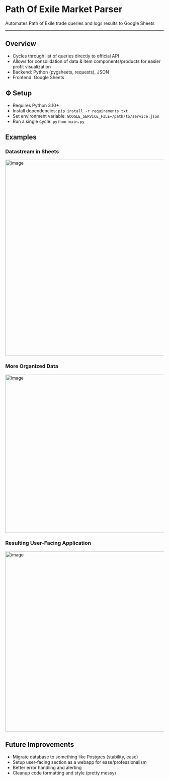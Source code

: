 # Path Of Exile Market Parser
Automates Path of Exile trade queries and logs results to Google Sheets

---

##  Overview
- Cycles through list of queries directly to official API
- Allows for consolidation of data & item components/products for easier profit visualization
- Backend: Python (pygsheets, requests), JSON
- Frontend: Google Sheets

## ⚙️ Setup
- Requires Python 3.10+
- Install dependencies: `pip install -r requirements.txt`
- Set environment variable: `GOOGLE_SERVICE_FILE=/path/to/service.json`
- Run a single cycle: `python main.py`

## Examples

### Datastream in Sheets
<img width="505" height="623" alt="image" src="https://github.com/user-attachments/assets/3a6ad7b6-6b8b-4617-a8fb-4ecfafa77a71" />

### More Organized Data 
<img width="652" height="503" alt="image" src="https://github.com/user-attachments/assets/d6f509d5-58e4-4035-aaeb-62d565c7f244" />

### Resulting User-Facing Application
<img width="658" height="572" alt="image" src="https://github.com/user-attachments/assets/f08a0798-8690-4033-b430-ee7880e3cc4e" />

## Future Improvements
- Migrate database to something like Postgres (stability, ease)
- Setup user-facing section as a webapp for ease/professionalism
- Better error handling and alerting
- Cleanup code formatting and style (pretty messy)
